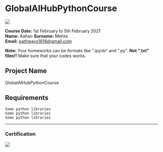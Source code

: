 # GlobalAIHubPythonCourse
![](img/logo.png)

**Course Date:** 1st February to 5th February 2021  
**Name:** Aahan
**Surname:** Mehta  
**Email:** pathways1818@gmail.com 

**Note:** Your homeworks can be formats like ".ipynb" and ".py". **Not ".txt" files!!** Make sure that your codes works.  

## Project Name
GlobalAIHubPythonCourse

## Requirements
```
Some python libraries
Some python libraries
Some python libraries
```
---

### Certification
![](img/certificate_ex.png)

